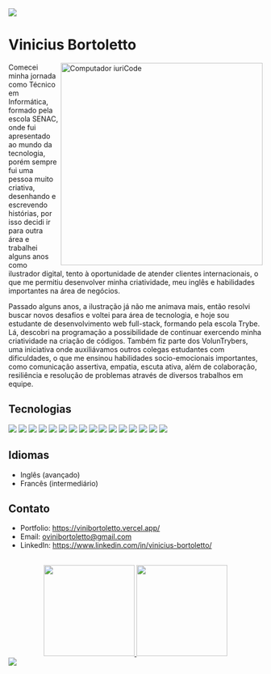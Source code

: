 <img src='https://i.imgur.com/5NO0MoV.png'>

# Vinicius Bortoletto
<div>
  <img src="https://i.imgur.com/GsVJUjX.png" width='400px' align='right' alt="Computador iuriCode">
</div>

<p align='left'>
Comecei minha jornada como Técnico em Informática, formado pela escola SENAC, onde fui apresentado ao mundo da tecnologia, porém sempre fui uma pessoa muito criativa, desenhando e escrevendo histórias, por isso decidi ir para outra área e trabalhei alguns anos como ilustrador digital, tento à oportunidade de atender clientes internacionais, o que me permitiu desenvolver minha criatividade, meu inglês e habilidades importantes na área de negócios.

Passado alguns anos, a ilustração já não me animava mais, então resolvi buscar novos desafios e voltei para área de tecnologia, e hoje sou estudante de desenvolvimento web full-stack, formando pela escola Trybe. Lá, descobri na programação a possibilidade de continuar exercendo minha criatividade na criação de códigos. Também fiz parte dos VolunTrybers, uma iniciativa onde auxiliávamos outros colegas estudantes com dificuldades, o que me ensinou habilidades socio-emocionais importantes, como comunicação assertiva, empatia, escuta ativa, além de colaboração, resiliência e resolução de problemas através de diversos trabalhos em equipe.
</p>

## Tecnologias
<p align='left'>
  <img src="https://img.shields.io/badge/HTML5-0b6b81?style=for-the-badge&logo=html5&logoColor=white" />
  
  <img src="https://img.shields.io/badge/CSS3-0b6b81?style=for-the-badge&logo=css3&logoColor=white" />
  <img src="https://img.shields.io/badge/Sass-0b6b81?style=for-the-badge&logo=sass&logoColor=white" />
  <img src="https://img.shields.io/badge/Tailwind_CSS-0b6b81?style=for-the-badge&logo=tailwind-css&logoColor=white" />
  <img src="https://img.shields.io/badge/styled--components-0b6b81?style=for-the-badge&logo=styled-components&logoColor=white" />
  
  <img src="https://img.shields.io/badge/JavaScript-0b6b81?style=for-the-badge&logo=javascript&logoColor=white" />
  <img src="https://img.shields.io/badge/TypeScript-0b6b81?style=for-the-badge&logo=typescript&logoColor=white" />
  
  <img src="https://img.shields.io/badge/React-0b6b81?style=for-the-badge&logo=react&logoColor=white" />
  <img src="https://img.shields.io/badge/Redux-0b6b81?style=for-the-badge&logo=redux&logoColor=white" />
  <img src="https://img.shields.io/badge/React_Router-0b6b81?style=for-the-badge&logo=react-router&logoColor=white" />
  
  <img src="https://img.shields.io/badge/Node.js-0b6b81?style=for-the-badge&logo=node.js&logoColor=white" />
  <img src="https://img.shields.io/badge/Express.js-0b6b81?style=for-the-badge" /> 
  <img src="https://img.shields.io/badge/MySQL-0b6b81?style=for-the-badge&logo=mysql&logoColor=white" />
  <img src="https://img.shields.io/badge/Docker-0b6b81?style=for-the-badge&logo=docker&logoColor=white" />
  
  <img src="https://img.shields.io/badge/Git-0b6b81?style=for-the-badge&logo=git&logoColor=white" />
  <img src="https://img.shields.io/badge/Linux-0b6b81?style=for-the-badge&logo=linux&logoColor=white" /> 
</p>

## Idiomas
- Inglês (avançado)
- Francês (intermediário)

## Contato
- Portfolio: https://vinibortoletto.vercel.app/
- Email: ovinibortoletto@gmail.com
- LinkedIn: https://www.linkedin.com/in/vinicius-bortoletto/

<br>

<div align="center">
  <a href="https://github.com/vinibortoletto">
  <img height="180em" src="https://github-readme-stats.vercel.app/api?username=vinibortoletto&show_icons=true&hide_border=true&text_color=0b6b81&title_color=009DBE&bg_color=0D1017&icon_color=009DBE&include_all_commits=true&count_private=true"/>
  <img height="180em" src="https://github-readme-stats.vercel.app/api/top-langs/?username=vinibortoletto&layout=compact&langs_count=7&hide_border=true&text_color=0b6b81&title_color=009DBE&bg_color=0D1017&icon_color=009DBE"/>
</div>
 
<img src='https://i.imgur.com/T8WMiK7.png' >
